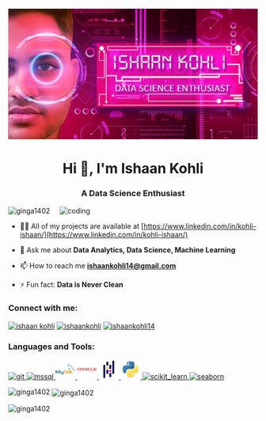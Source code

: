 ![logo](https://github.com/Ginga1402/Ginga1402/blob/main/Ishaan_Profile.jpg)

<h1 align="center">Hi 👋, I'm Ishaan Kohli</h1>
<h3 align="center">A Data Science Enthusiast</h3>

<img align="right" alt="coding" width="400" src="https://user-images.githubusercontent.com/55389276/140866485-8fb1c876-9a8f-4d6a-98dc-08c4981eaf70.gif" >

<p align="left"> <img src="https://komarev.com/ghpvc/?username=ginga1402&label=Profile%20views&color=0e75b6&style=flat" alt="ginga1402" /> </p>

- 👨‍💻 All of my projects are available at [https://www.linkedin.com/in/kohli-ishaan/](https://www.linkedin.com/in/kohli-ishaan/)

- 💬 Ask me about **Data Analytics, Data Science, Machine Learning**

- 📫 How to reach me **ishaankohli14@gmail.com**

- ⚡ Fun fact: **Data is Never Clean**

<h3 align="left">Connect with me:</h3>
<p align="left">
<a href="https://www.linkedin.com/in/kohli-ishaan/" target="blank"><img align="center" src="https://raw.githubusercontent.com/rahuldkjain/github-profile-readme-generator/master/src/images/icons/Social/linked-in-alt.svg" alt="ishaan kohli" height="30" width="40" /></a>
<a href="https://kaggle.com/ishaan kohli14" target="blank"><img align="center" src="https://raw.githubusercontent.com/rahuldkjain/github-profile-readme-generator/master/src/images/icons/Social/kaggle.svg" alt="ishaankohli" height="30" width="40" /></a>
<a href="https://hackerrank.com/ishaankohli14?hr_r=1" target="blank"><img align="center" src="https://raw.githubusercontent.com/rahuldkjain/github-profile-readme-generator/master/src/images/icons/Social/hackerrank.svg" alt="ishaankohli14" height="30" width="40" /></a>
</p>

<h3 align="left">Languages and Tools:</h3>
<p align="left"> <a href="https://git-scm.com/" target="_blank" rel="noreferrer"> <img src="https://www.vectorlogo.zone/logos/git-scm/git-scm-icon.svg" alt="git" width="40" height="40"/> </a> <a href="https://www.microsoft.com/en-us/sql-server" target="_blank" rel="noreferrer"> <img src="https://www.svgrepo.com/show/303229/microsoft-sql-server-logo.svg" alt="mssql" width="40" height="40"/> </a> <a href="https://www.mysql.com/" target="_blank" rel="noreferrer"> <img src="https://raw.githubusercontent.com/devicons/devicon/master/icons/mysql/mysql-original-wordmark.svg" alt="mysql" width="40" height="40"/> </a> <a href="https://www.oracle.com/" target="_blank" rel="noreferrer"> <img src="https://raw.githubusercontent.com/devicons/devicon/master/icons/oracle/oracle-original.svg" alt="oracle" width="40" height="40"/> </a> <a href="https://pandas.pydata.org/" target="_blank" rel="noreferrer"> <img src="https://raw.githubusercontent.com/devicons/devicon/2ae2a900d2f041da66e950e4d48052658d850630/icons/pandas/pandas-original.svg" alt="pandas" width="40" height="40"/> </a> <a href="https://www.python.org" target="_blank" rel="noreferrer"> <img src="https://raw.githubusercontent.com/devicons/devicon/master/icons/python/python-original.svg" alt="python" width="40" height="40"/> </a> <a href="https://scikit-learn.org/" target="_blank" rel="noreferrer"> <img src="https://upload.wikimedia.org/wikipedia/commons/0/05/Scikit_learn_logo_small.svg" alt="scikit_learn" width="40" height="40"/> </a> <a href="https://seaborn.pydata.org/" target="_blank" rel="noreferrer"> <img src="https://seaborn.pydata.org/_images/logo-mark-lightbg.svg" alt="seaborn" width="40" height="40"/> </a> </p>

<p><img align="left" src="https://github-readme-stats.vercel.app/api/top-langs?username=ginga1402&show_icons=true&locale=en&layout=compact" alt="ginga1402" /></p>

<p>&nbsp;<img align="center" src="https://github-readme-stats.vercel.app/api?username=ginga1402&show_icons=true&locale=en" alt="ginga1402" /></p>

<p><img align="center" src="https://github-readme-streak-stats.herokuapp.com/?user=ginga1402&" alt="ginga1402" /></p>
